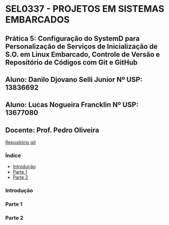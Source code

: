 # SEL0337 - PROJETOS EM SISTEMAS EMBARCADOS
## Prática 5: Configuração do SystemD para Personalização de Serviços de Inicialização de S.O. em Linux Embarcado, Controle de Versão e Repositório de Códigos com Git e GitHub

## Aluno: Danilo Djovano Selli Junior Nº USP: 13836692
## Aluno: Lucas Nogueira Francklin Nº USP: 13677080

## Docente:	Prof. Pedro Oliveira




[Repositório git](https://github.com/DaniloSelli/SEL0337.git)


### Índice
- [Introdução](#Introdução)
- [Parte 1](#Parte-1)
- [Parte 2](#Parte-2)

### Introdução

### Parte 1

### Parte 2
  
